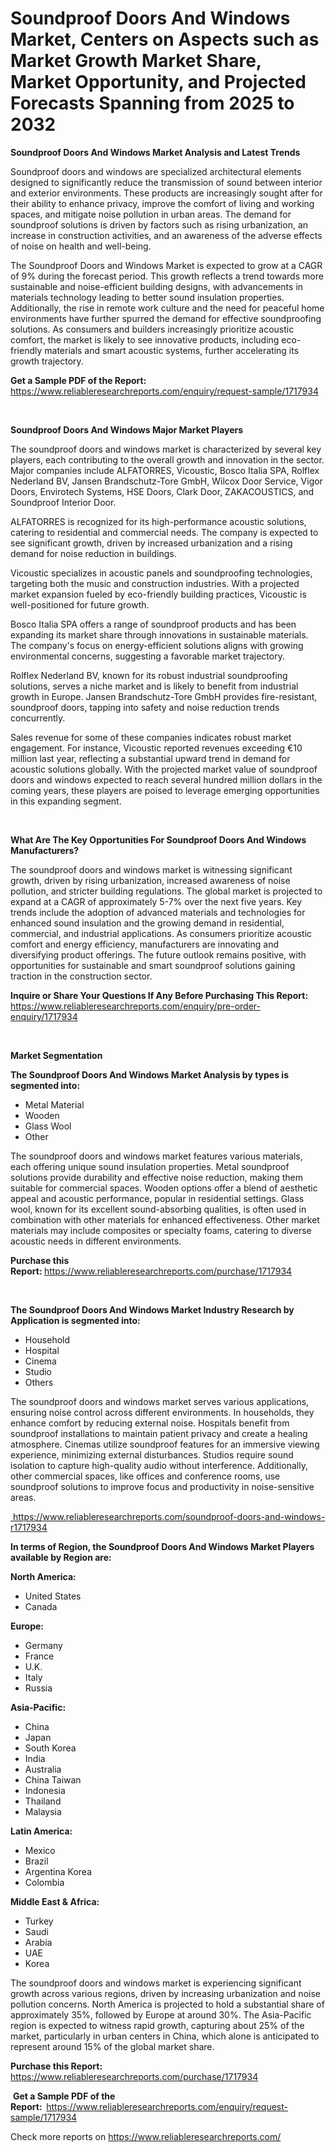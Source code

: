 <p><h1>Soundproof Doors And Windows Market, Centers on Aspects such as Market Growth Market Share, Market Opportunity, and Projected Forecasts Spanning from 2025 to 2032</h1></p><p><strong>Soundproof Doors And Windows Market Analysis and Latest Trends</strong></p>
<p><p>Soundproof doors and windows are specialized architectural elements designed to significantly reduce the transmission of sound between interior and exterior environments. These products are increasingly sought after for their ability to enhance privacy, improve the comfort of living and working spaces, and mitigate noise pollution in urban areas. The demand for soundproof solutions is driven by factors such as rising urbanization, an increase in construction activities, and an awareness of the adverse effects of noise on health and well-being.</p><p>The Soundproof Doors and Windows Market is expected to grow at a CAGR of 9% during the forecast period. This growth reflects a trend towards more sustainable and noise-efficient building designs, with advancements in materials technology leading to better sound insulation properties. Additionally, the rise in remote work culture and the need for peaceful home environments have further spurred the demand for effective soundproofing solutions. As consumers and builders increasingly prioritize acoustic comfort, the market is likely to see innovative products, including eco-friendly materials and smart acoustic systems, further accelerating its growth trajectory.</p></p>
<p><strong>Get a Sample PDF of the Report:&nbsp;</strong> <a href="https://www.reliableresearchreports.com/enquiry/request-sample/1717934?utm_campaign=2243&utm_medium=2&utm_source=Github&utm_content=ia&utm_term=04042025&utm_id=soundproof-doors-and-windows">https://www.reliableresearchreports.com/enquiry/request-sample/1717934</a></p>
<p>&nbsp;</p>
<p><strong>Soundproof Doors And Windows Major Market Players</strong></p>
<p><p>The soundproof doors and windows market is characterized by several key players, each contributing to the overall growth and innovation in the sector. Major companies include ALFATORRES, Vicoustic, Bosco Italia SPA, Rolflex Nederland BV, Jansen Brandschutz-Tore GmbH, Wilcox Door Service, Vigor Doors, Envirotech Systems, HSE Doors, Clark Door, ZAKACOUSTICS, and Soundproof Interior Door.</p><p>ALFATORRES is recognized for its high-performance acoustic solutions, catering to residential and commercial needs. The company is expected to see significant growth, driven by increased urbanization and a rising demand for noise reduction in buildings.</p><p>Vicoustic specializes in acoustic panels and soundproofing technologies, targeting both the music and construction industries. With a projected market expansion fueled by eco-friendly building practices, Vicoustic is well-positioned for future growth.</p><p>Bosco Italia SPA offers a range of soundproof products and has been expanding its market share through innovations in sustainable materials. The company's focus on energy-efficient solutions aligns with growing environmental concerns, suggesting a favorable market trajectory.</p><p>Rolflex Nederland BV, known for its robust industrial soundproofing solutions, serves a niche market and is likely to benefit from industrial growth in Europe. Jansen Brandschutz-Tore GmbH provides fire-resistant, soundproof doors, tapping into safety and noise reduction trends concurrently.</p><p>Sales revenue for some of these companies indicates robust market engagement. For instance, Vicoustic reported revenues exceeding €10 million last year, reflecting a substantial upward trend in demand for acoustic solutions globally. With the projected market value of soundproof doors and windows expected to reach several hundred million dollars in the coming years, these players are poised to leverage emerging opportunities in this expanding segment.</p></p>
<p>&nbsp;</p>
<p><strong>What Are The Key Opportunities For Soundproof Doors And Windows Manufacturers?</strong></p>
<p><p>The soundproof doors and windows market is witnessing significant growth, driven by rising urbanization, increased awareness of noise pollution, and stricter building regulations. The global market is projected to expand at a CAGR of approximately 5-7% over the next five years. Key trends include the adoption of advanced materials and technologies for enhanced sound insulation and the growing demand in residential, commercial, and industrial applications. As consumers prioritize acoustic comfort and energy efficiency, manufacturers are innovating and diversifying product offerings. The future outlook remains positive, with opportunities for sustainable and smart soundproof solutions gaining traction in the construction sector.</p></p>
<p><strong>Inquire or Share Your Questions If Any Before Purchasing This Report:</strong> <a href="https://www.reliableresearchreports.com/enquiry/pre-order-enquiry/1717934?utm_campaign=2243&utm_medium=2&utm_source=Github&utm_content=ia&utm_term=04042025&utm_id=soundproof-doors-and-windows">https://www.reliableresearchreports.com/enquiry/pre-order-enquiry/1717934</a></p>
<p>&nbsp;</p>
<p><strong>Market Segmentation</strong></p>
<p><strong>The Soundproof Doors And Windows Market Analysis by types is segmented into:</strong></p>
<p><ul><li>Metal Material</li><li>Wooden</li><li>Glass Wool</li><li>Other</li></ul></p>
<p><p>The soundproof doors and windows market features various materials, each offering unique sound insulation properties. Metal soundproof solutions provide durability and effective noise reduction, making them suitable for commercial spaces. Wooden options offer a blend of aesthetic appeal and acoustic performance, popular in residential settings. Glass wool, known for its excellent sound-absorbing qualities, is often used in combination with other materials for enhanced effectiveness. Other market materials may include composites or specialty foams, catering to diverse acoustic needs in different environments.</p></p>
<p><strong>Purchase this Report:&nbsp;</strong><a href="https://www.reliableresearchreports.com/purchase/1717934?utm_campaign=2243&utm_medium=2&utm_source=Github&utm_content=ia&utm_term=04042025&utm_id=soundproof-doors-and-windows">https://www.reliableresearchreports.com/purchase/1717934</a></p>
<p>&nbsp;</p>
<p><strong>The Soundproof Doors And Windows Market Industry Research by Application is segmented into:</strong></p>
<p><ul><li>Household</li><li>Hospital</li><li>Cinema</li><li>Studio</li><li>Others</li></ul></p>
<p><p>The soundproof doors and windows market serves various applications, ensuring noise control across different environments. In households, they enhance comfort by reducing external noise. Hospitals benefit from soundproof installations to maintain patient privacy and create a healing atmosphere. Cinemas utilize soundproof features for an immersive viewing experience, minimizing external disturbances. Studios require sound isolation to capture high-quality audio without interference. Additionally, other commercial spaces, like offices and conference rooms, use soundproof solutions to improve focus and productivity in noise-sensitive areas.</p></p>
<p><a href="https://www.reliableresearchreports.com/soundproof-doors-and-windows-r1717934?utm_campaign=2243&utm_medium=2&utm_source=Github&utm_content=ia&utm_term=04042025&utm_id=soundproof-doors-and-windows">&nbsp;https://www.reliableresearchreports.com/soundproof-doors-and-windows-r1717934</a></p>
<p><strong>In terms of Region, the Soundproof Doors And Windows Market Players available by Region are:</strong></p>
<p>
    <p> <strong> North America: </strong>
        <ul>
            <li>United States</li>
            <li>Canada</li>
        </ul>
        </p> 
    <p> <strong> Europe: </strong>
        <ul>
            <li>Germany</li>
            <li>France</li>
            <li>U.K.</li>
            <li>Italy</li>
            <li>Russia</li>
        </ul>
        </p> 
    <p> <strong> Asia-Pacific: </strong>
        <ul>
            <li>China</li>
            <li>Japan</li>
            <li>South Korea</li>
            <li>India</li>
            <li>Australia</li>
            <li>China Taiwan</li>
            <li>Indonesia</li>
            <li>Thailand</li>
            <li>Malaysia</li>
        </ul>
        </p> 
    <p> <strong> Latin America: </strong>
        <ul>
            <li>Mexico</li>
            <li>Brazil</li>
            <li>Argentina Korea</li>
            <li>Colombia</li>
        </ul>
        </p> 
    <p> <strong> Middle East & Africa: </strong>
        <ul>
            <li>Turkey</li>
            <li>Saudi</li>
            <li>Arabia</li>
            <li>UAE</li>
            <li>Korea</li>
        </ul>
    </p>
    </p>
<p><p>The soundproof doors and windows market is experiencing significant growth across various regions, driven by increasing urbanization and noise pollution concerns. North America is projected to hold a substantial share of approximately 35%, followed by Europe at around 30%. The Asia-Pacific region is expected to witness rapid growth, capturing about 25% of the market, particularly in urban centers in China, which alone is anticipated to represent around 15% of the global market share.</p></p>
<p><strong>Purchase this Report: </strong><a href="https://www.reliableresearchreports.com/purchase/1717934?utm_campaign=2243&utm_medium=2&utm_source=Github&utm_content=ia&utm_term=04042025&utm_id=soundproof-doors-and-windows">https://www.reliableresearchreports.com/purchase/1717934</a></p>
<p>&nbsp;<strong>Get a Sample PDF of the Report:&nbsp;&nbsp;</strong><a href="https://www.reliableresearchreports.com/enquiry/request-sample/1717934?utm_campaign=2243&utm_medium=2&utm_source=Github&utm_content=ia&utm_term=04042025&utm_id=soundproof-doors-and-windows">https://www.reliableresearchreports.com/enquiry/request-sample/1717934</a></p>
<p><strong></strong></p>
<p>Check more reports on <a href="https://www.reliableresearchreports.com/?utm_campaign=2243&utm_medium=2&utm_source=Github&utm_content=ia&utm_term=04042025&utm_id=soundproof-doors-and-windows">https://www.reliableresearchreports.com/</a></p>